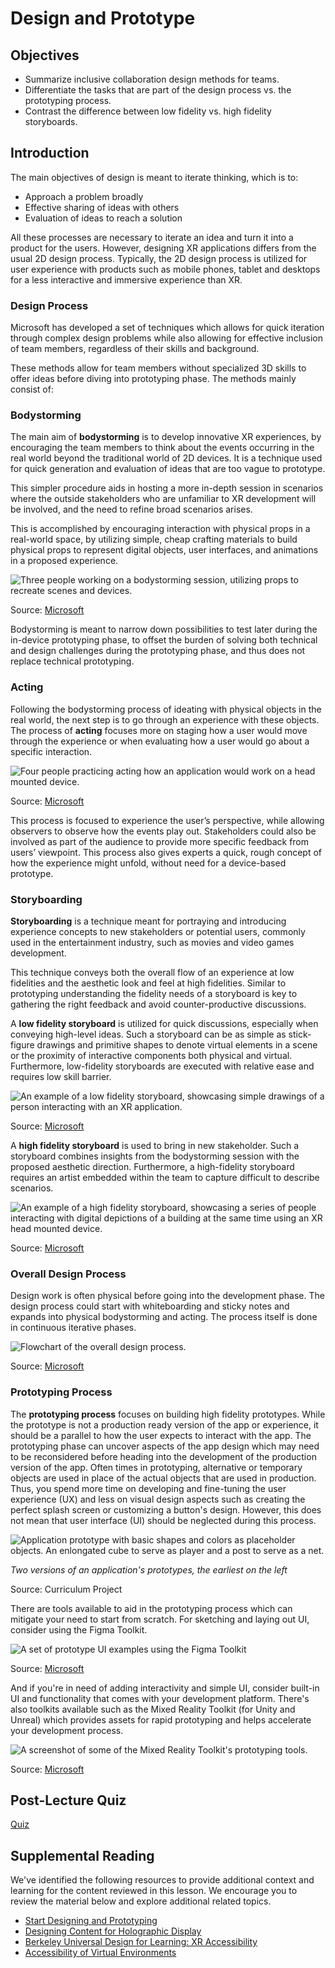 # Design and Prototype

## Objectives

- Summarize inclusive collaboration design methods for teams.
- Differentiate the tasks that are part of the design process vs. the prototyping process.
- Contrast the difference between low fidelity vs. high fidelity storyboards.

## Introduction

The main objectives of design is meant to iterate thinking, which is to:

- Approach a problem broadly
- Effective sharing of ideas with others
- Evaluation of ideas to reach a solution

All these processes are necessary to iterate an idea and turn it into a product for the users. However, designing XR applications differs from the usual 2D design process. Typically, the 2D design process is utilized for user experience with products such as mobile phones, tablet and desktops for a less interactive and immersive experience than XR.

### Design Process

Microsoft has developed a set of techniques which allows for quick iteration through complex design problems while also allowing for effective inclusion of team members, regardless of their skills and background.

These methods allow for team members without specialized 3D skills to offer ideas before diving into prototyping phase. The methods mainly consist of:

### Bodystorming

The main aim of **bodystorming** is to develop innovative XR experiences, by encouraging the team members to think about the events occurring in the real world beyond the traditional world of 2D devices. It is a technique used for quick generation and evaluation of ideas that are too vague to prototype.

This simpler procedure aids in hosting a more in-depth session in scenarios where the outside stakeholders who are unfamiliar to XR development will be involved, and the need to refine broad scenarios arises.

This is accomplished by encouraging interaction with physical props in a real-world space, by utilizing simple, cheap crafting materials to build physical props to represent digital objects, user interfaces, and animations in a proposed experience.

![Three people working on a bodystorming session, utilizing props to recreate scenes and devices.](../../images/bodystorming.png)

Source: [Microsoft](https://docs.microsoft.com/en-us/windows/mixed-reality/discover/case-study-expanding-the-design-process-for-mixed-reality)

Bodystorming is meant to narrow down possibilities to test later during the in-device prototyping phase, to offset the burden of solving both technical and design challenges during the prototyping phase, and thus does not replace technical prototyping.

### Acting

Following the bodystorming process of ideating with physical objects in the real world, the next step is to go through an experience with these objects. The process of **acting** focuses more on staging how a user would move through the experience or when evaluating how a user would go about a specific interaction.

![Four people practicing acting how an application would work on a head mounted device.](../../images/acting.png)

Source: [Microsoft](https://docs.microsoft.com/en-us/windows/mixed-reality/discover/case-study-expanding-the-design-process-for-mixed-reality)

This process is focused to experience the user’s perspective, while allowing observers to observe how the events play out. Stakeholders could also be involved as part of the audience to provide more specific feedback from users’ viewpoint. This process also gives experts a quick, rough concept of how the experience might unfold, without need for a device-based prototype.

### Storyboarding

**Storyboarding** is a technique meant for portraying and introducing experience concepts to new stakeholders or potential users, commonly used in the entertainment industry, such as movies and video games development.

This technique conveys both the overall flow of an experience at low fidelities and the aesthetic look and feel at high fidelities. Similar to prototyping understanding the fidelity needs of a storyboard is key to gathering the right feedback and avoid counter-productive discussions.

A **low fidelity storyboard** is utilized for quick discussions, especially when conveying high-level ideas. Such a storyboard can be as simple as stick-figure drawings and primitive shapes to denote virtual elements in a scene or the proximity of interactive components both physical and virtual. Furthermore, low-fidelity storyboards are executed with relative ease and requires low skill barrier.

![An example of a low fidelity storyboard, showcasing simple drawings of a person interacting with an XR application.](../../images/lowfid-storyboard.png)

Source: [Microsoft](https://docs.microsoft.com/en-us/windows/mixed-reality/discover/case-study-expanding-the-design-process-for-mixed-reality)

A **high fidelity storyboard** is used to bring in new stakeholder. Such a storyboard combines insights from the bodystorming session with the proposed aesthetic direction. Furthermore, a high-fidelity storyboard requires an artist embedded within the team to capture difficult to describe scenarios.

![An example of a high fidelity storyboard, showcasing a series of people interacting with digital depictions of a building at the same time using an XR head mounted device.](../../images/highfid-storyboard.png)

Source: [Microsoft](https://docs.microsoft.com/en-us/windows/mixed-reality/discover/case-study-expanding-the-design-process-for-mixed-reality)

### Overall Design Process

Design work is often physical before going into the development phase. The design process could start with whiteboarding and sticky notes and expands into physical bodystorming and acting. The process itself is done in continuous iterative phases.

![Flowchart of the overall design process.](../../images/designprocess.png)

Source: [Microsoft](https://docs.microsoft.com/en-us/windows/mixed-reality/discover/case-study-expanding-the-design-process-for-mixed-reality)

### Prototyping Process

The **prototyping process** focuses on building high fidelity prototypes. While the prototype is not a production ready version of the app or experience, it should be a parallel to how the user expects to interact with the app. The prototyping phase can uncover aspects of the app design which may need to be reconsidered before heading into the development of the production version of the app. Often times in prototyping, alternative or temporary objects are used in place of the actual objects that are used in production. Thus, you spend more time on developing and fine-tuning the user experience (UX) and less on visual design aspects such as creating the perfect splash screen or customizing a button's design. However, this does not mean that user interface (UI) should be neglected during this process.

![Application prototype with basic shapes and colors as placeholder objects. An enlongated cube to serve as player and a post to serve as a net.](../../images/prototype-1.png)


*Two versions of an application's prototypes, the earliest on the left*

Source: Curriculum Project

There are tools available to aid in the prototyping process which can mitigate your need to start from scratch. For sketching and laying out UI, consider using the Figma Toolkit. 

![A set of prototype UI examples using the Figma Toolkit](../../images/figma-storyboards.png)

Source: [Microsoft](https://docs.microsoft.com/en-us/windows/mixed-reality/design/figma-toolkit)


And if you're in need of adding interactivity and simple UI, consider built-in UI and functionality that comes with your development platform. There's also toolkits available such as the Mixed Reality Toolkit (for Unity and Unreal) which provides assets for rapid prototyping and helps accelerate your development process.

![A screenshot of some of the Mixed Reality Toolkit's prototyping tools.](../../images/mrtk-example-tools.png)

Source: [Microsoft](https://hololabinc.github.io/MixedRealityToolkit-Unity/Documentation.ja/README_ExampleHub.html)

## Post-Lecture Quiz

[Quiz](link-to-quiz-app)

## Supplemental Reading

We've identified the following resources to provide additional context and learning for the content reviewed in this lesson. We encourage you to review the material below and explore additional related topics.

- [Start Designing and Prototyping](https://docs.microsoft.com/windows/mixed-reality/design/design)
- [Designing Content for Holographic Display](https://docs.microsoft.com/en-us/windows/mixed-reality/design/designing-content-for-holographic-display)
- [Berkeley Universal Design for Learning: XR Accessibility](https://udl.berkeley.edu/accessibility/xr-accessibility)
- [Accessibility of Virtual Environments](https://www.unimelb.edu.au/accessibility/guides/vr-old)
